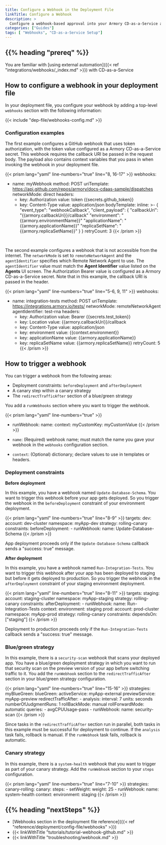 ```yaml
---
title: Configure a Webhook in the Deployment File
linkTitle: Configure a Webhook
description: >
  Configure a webhook-based approval into your Armory CD-as-a-Service app deployment process.
categories: ["Guides"]
tags: [ "Webhooks", "CD-as-a-Service Setup"]
---
```


## {{% heading "prereq" %}}

You are familiar with [using external automation]({{< ref "integrations/webhooks/_index.md" >}}) with CD-as-a-Service 

## How to configure a webhook in your deployment file

In your deployment file, you configure your webhook by adding a top-level `webhooks` section with the following information:

{{< include "dep-file/webhooks-config.md" >}}

### Configuration examples

The first example configures a GitHub webhook that uses token authorization, with the token value configured as a Armory CD-as-a-Service secret. This webhook requires the callback URI be passed in the request body. The payload also contains context variables that you pass in when invoking the webhook in your deployment file.

{{< prism lang="yaml" line-numbers="true" line="8, 16-17" >}}
webhooks:
  - name: myWebhook
    method: POST
    uriTemplate: https://api.github.com/repos/armory/docs-cdaas-sample/dispatches
    networkMode: direct
    headers:
      - key: Authorization
        value: token {{secrets.github_token}}
      - key: Content-Type
        value: application/json
    bodyTemplate:
      inline:  >-
        {
        "event_type": "webhookCallback",
        "client_payload": {
            "callbackUri": "{{armory.callbackUri}}/callback"
            "environment": "{{armory.environmentName}}"
            "applicationName": "{{armory.applicationName}}"
            "replicaSetName": "{{armory.replicaSetName}}"
            }
        }
    retryCount: 3
{{< /prism >}}
</br>

The second example configures a webhook that is not accessible from the internet. The `networkMode` is set to `remoteNetworkAgent` and the `agentIdentifier` specifies which Remote Network Agent to use. The `agentIdentifier` value must match the **Agent Identifier** value listed on the **Agents** UI screen. The Authorization Bearer value is configured as a Armory CD-as-a-Service secret. Note that in this example, the callback URI is passed in the header.

{{< prism lang="yaml" line-numbers="true" line="5-6, 9, 11" >}}
webhooks:
  - name: integration-tests
    method: POST
    uriTemplate: https://integrations.armory.io/tests/
    networkMode: remoteNetworkAgent
    agentIdentifier: test-rna
    headers:
      - key: Authorization
        value: Bearer {{secrets.test_token}}
      - key: Location
        value: {{armory.callbackUri}}/callback
      - key: Content-Type
        value: application/json
      - key: environment
        value: {{context.environment}}
      - key: applicationName
        value: {{armory.applicationName}}
      - key: replicaSetName
        value: {{armory.replicaSetName}}
    retryCount: 5
{{< /prism >}}


## How to trigger a webhook

You can trigger a webhook from the following areas:

- Deployment constraints: `beforeDeployment` and `afterDeployment`
- A canary step within a canary strategy
- The `redirectTrafficAfter` section of a blue/green strategy

You add a `runWebhooks` section where you want to trigger the webhook.

{{< prism lang="yaml" line-numbers="true" >}}
- runWebhook:
    name: <webhook-name>
    context: 
        myCustomKey: myCustomValue
{{< /prism >}}

- `name`: (Required) webhook name; must match the name you gave your webhook in the `webhooks` configuration section.
- `context`: (Optional) dictionary; declare values to use in templates or headers.

### Deployment constraints

**Before deployment**

In this example, you have a webhook named `Update-Database-Schema`. You want to trigger this webhook before your app gets deployed. So you trigger the webhook in the `beforeDeployment` constraint of your environment deployment.

{{< prism lang="yaml" line-numbers="true" line="8-9" >}}
targets:
  dev:
    account: dev-cluster
    namespace: myApp-dev
    strategy: rolling-canary
    constraints:
      beforeDeployment:
        - runWebhook:
            name: Update-Database-Schema
{{< /prism >}}

App deployment proceeds only if the `Update-Database-Schema` callback sends a "success: true" message.

**After deployment**

In this example, you have a webhook named `Run-Integration-Tests`. You want to trigger this webhook after your app has been deployed to staging but before it gets deployed to production. So you trigger the webhook in the `afterDeployment` constraint of your staging environment deployment.

{{< prism lang="yaml" line-numbers="true" line="8-11" >}}
targets:
  staging:
    account: staging-cluster
    namespace: myApp-staging
    strategy: rolling-canary
    constraints:
      afterDeployment:
        - runWebhook:
            name: Run-Integration-Tests
            context:
              environment: staging
  prod:
    account: prod-cluster
    namespace: myApp-prod
    strategy: rolling-canary
    constraints:
      dependsOn: ["staging"]
{{< /prism >}}

Deployment to production proceeds only if the `Run-Integration-Tests` callback sends a "success: true" message.

### Blue/green strategy

In this example, there is a `security-scan` webhook that scans your deployed app. You have a blue/green deployment strategy in which you want to run that security scan on the preview version of your app before switching traffic to it. You add the `runWebhook` section to the `redirectTrafficAfter` section in your blue/green strategy configuration.

{{< prism lang="yaml" line-numbers="true" line="15-16" >}}
strategies:
  myBlueGreen:
    blueGreen:
      activeService: myApp-external
      previewService: myApp-preview
      redirectTrafficAfter:
        - analysis:
            interval: 7
            units: seconds
            numberOfJudgmentRuns: 1
            rollBackMode: manual
            rollForwardMode: automatic
            queries:
              - avgCPUUsage-pass
        - runWebhook:
            name: security-scan
{{< /prism >}}

Since tasks in the `redirectTrafficAfter` section run in parallel, both tasks in this example must be successful for deployment to continue. If the `analysis` task fails, rollback is manual. If the `runWebhook` task fails, rollback is automatic.

### Canary strategy

In this example, there is a `system-health` webhook that you want to trigger as part of your canary strategy. Add the `runWebhook` section to your `steps` configuration.

{{< prism lang="yaml" line-numbers="true" line="7-10" >}}
strategies:
  canary-rolling:
    canary:
      steps:
        - setWeight:
            weight: 25
        - runWebhook:
            name: system-health
            context:
              environment: staging
{{< /prism >}}


## {{% heading "nextSteps" %}}

* [Webhooks section in the deployment file reference]({{< ref "reference/deployment/config-file/webhooks" >}})
* {{< linkWithTitle "tutorials/tutorial-webhook-github.md" >}}
* {{< linkWithTitle "troubleshooting/webhook.md" >}}
 